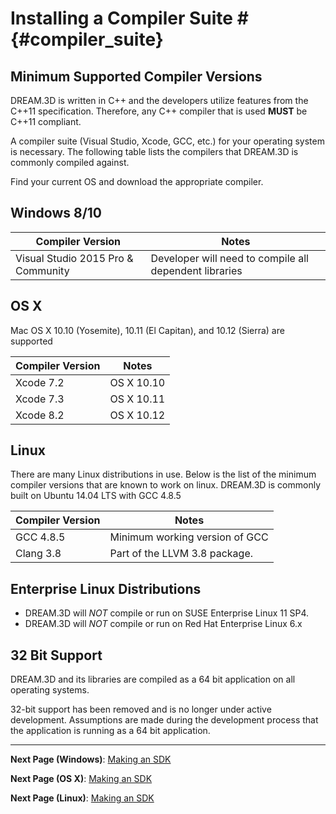 # Installing a Compiler Suite # {#compiler_suite}

## Minimum Supported Compiler Versions ##

DREAM.3D is written in C\++ and the developers utilize features from the C\+\+11 specification.
Therefore, any C\+\+ compiler that is used **MUST** be C\+\+11 compliant.

A compiler suite (Visual Studio, Xcode, GCC, etc.) for your operating system is necessary. 
The following table lists the compilers that DREAM.3D is commonly compiled against.

Find your current OS and download the appropriate compiler.

## Windows 8/10 ##

| Compiler Version | Notes |
| ---------------- | ----- |
| Visual Studio 2015 Pro & Community | Developer will need to compile all dependent libraries |


## OS X ##

Mac OS X 10.10 (Yosemite), 10.11 (El Capitan), and 10.12 (Sierra) are supported

| Compiler Version | Notes |
| ---------------- | ----- |
| Xcode 7.2 | OS X 10.10 |
| Xcode 7.3 | OS X 10.11 |
| Xcode 8.2 | OS X 10.12 |

## Linux ##

There are many Linux distributions in use. Below is the list of the minimum compiler versions that are known to work on linux. DREAM.3D is commonly built on Ubuntu 14.04 LTS with GCC 4.8.5

| Compiler Version | Notes |
| ---------------- | ----- |
| GCC 4.8.5 | Minimum working version of GCC |
| Clang 3.8 | Part of the LLVM 3.8 package. |

## Enterprise Linux Distributions ##

+ DREAM.3D will *NOT* compile or run on SUSE Enterprise Linux 11 SP4.
+ DREAM.3D will *NOT* compile or run on Red Hat Enterprise Linux 6.x


## 32 Bit Support ##

DREAM.3D and its libraries are compiled as a 64 bit application on all operating systems.

32-bit support has been removed and is no longer under active development. Assumptions are made during the development process that the application is running as a 64 bit application.

---
**Next Page (Windows)**: <a href="https://github.com/bluequartzsoftware/DREAM3DSuperbuild/blob/develop/docs/Making_an_SDK_Windows.md">Making an SDK</a>

**Next Page (OS X)**: <a href="https://github.com/bluequartzsoftware/DREAM3DSuperbuild/blob/develop/docs/Making_an_SDK_OSX.md">Making an SDK</a>

**Next Page (Linux)**: <a href="https://github.com/bluequartzsoftware/DREAM3DSuperbuild/blob/develop/docs/Making_an_SDK_Linux.md">Making an SDK</a>
